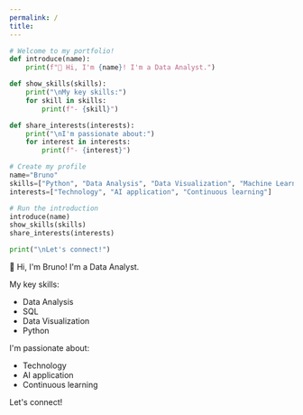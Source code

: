 ```yaml
---
permalink: /
title: 
---
```

```python
# Welcome to my portfolio!   
def introduce(name):
    print(f"👋 Hi, I'm {name}! I'm a Data Analyst.")

def show_skills(skills):
    print("\nMy key skills:")
    for skill in skills:
        print(f"- {skill}")

def share_interests(interests):
    print("\nI'm passionate about:")
    for interest in interests:
        print(f"- {interest}")

# Create my profile
name="Bruno"
skills=["Python", "Data Analysis", "Data Visualization", "Machine Learning"]
interests=["Technology", "AI application", "Continuous learning"]

# Run the introduction
introduce(name)
show_skills(skills)
share_interests(interests)

print("\nLet's connect!")
```
👋 Hi, I'm Bruno!
I'm a Data Analyst.

My key skills:
- Data Analysis
- SQL
- Data Visualization
- Python

I'm passionate about:
- Technology
- AI application
- Continuous learning

Let's connect!
